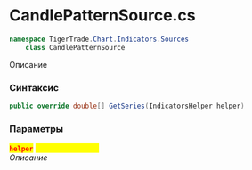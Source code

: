 
# CandlePatternSource.cs
```csharp
namespace TigerTrade.Chart.Indicators.Sources  
    class CandlePatternSource
```

Описание

### Синтаксис
```csharp
public override double[] GetSeries(IndicatorsHelper helper)
```

### Параметры  
<mark style="color:red;">**`helper`**</mark> <mark style="color:yellow;">`IndicatorsHelper`</mark>  
 *Описание*  
  

                    
                    